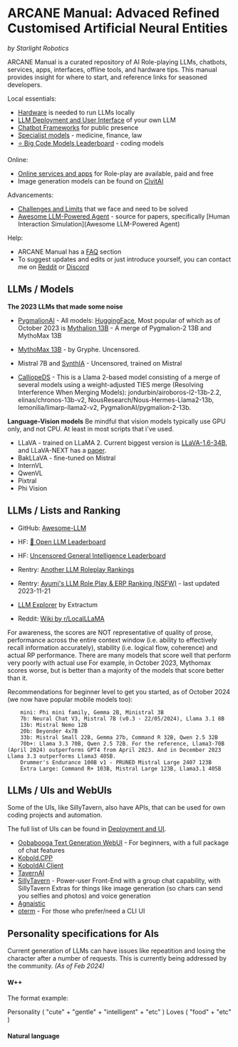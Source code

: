 # ARCANE Manual: Advaced Refined Customised Artificial Neural Entities

*by Starlight Robotics*

ARCANE Manual is a curated repository of AI Role-playing LLMs, chatbots, services, apps, interfaces, offline tools, and hardware tips. This manual provides insight for where to start, and reference links for seasoned developers.

Local essentials:
* [Hardware](hardware.md) is needed to run LLMs locally
* [LLM Deployment and User Interface](deployment-and-ui.md) of your own LLM
* [Chatbot Frameworks](chatbot-frameworks.md) for public presence
* [Specialist models](specialist-models.md) - medicine, finance, law
* [⭐ Big Code Models Leaderboard](https://huggingface.co/spaces/bigcode/bigcode-models-leaderboard) - coding models

Online:
* [Online services and apps](online-services.md) for Role-play are available, paid and free
* Image generation models can be found on [CivitAI](https://civitai.com/)

Advancements:
* [Challenges and Limits](challenges.md) that we face and need to be solved
* [Awesome LLM-Powered Agent](https://github.com/hyp1231/awesome-llm-powered-agent#human-interaction-simulation) - source for papers, specifically [Human Interaction Simulation](Awesome LLM-Powered Agent)

Help:
* ARCANE Manual has a [FAQ](faq.md) section
* To suggest updates and edits or just introduce yourself, you can contact me on [Reddit](https://www.reddit.com/r/starlightrobotics/) or [Discord](https://discord.gg/zarD7dweKz)

## LLMs / Models

**The 2023 LLMs that made some noise**

* [PygmalionAI](https://github.com/PygmalionAI) - 
All models: [HuggingFace](https://huggingface.co/PygmalionAI), Most popular of which as of October 2023 is [Mythalion 13B](https://huggingface.co/PygmalionAI/mythalion-13b) - A merge of Pygmalion-2 13B and MythoMax 13B

* [MythoMax 13B](https://huggingface.co/Gryphe/MythoMax-L2-13b) - by Gryphe. Uncensored.

* Mistral 7B and [SynthIA](https://huggingface.co/TheBloke/Synthia-7B-v1.3-GGUF) - Uncensored, trained on Mistral

* [CalliopeDS](https://huggingface.co/Doctor-Shotgun/CalliopeDS-L2-13B) - This is a Llama 2-based model consisting of a merge of several models using a weight-adjusted TIES merge (Resolving Interference When Merging Models): jondurbin/airoboros-l2-13b-2.2, elinas/chronos-13b-v2, NousResearch/Nous-Hermes-Llama2-13b, lemonilia/limarp-llama2-v2,   PygmalionAI/pygmalion-2-13b.

**Language-Vision models**
Be mindful that vision models typically use GPU only, and not CPU. At least in most scripts that i've used.

* LLaVA - trained on LLaMA 2. Current biggest version is [LLaVA-1.6-34B](https://huggingface.co/liuhaotian/llava-v1.6-34b), and LLaVA-NEXT has a [paper](https://llava-vl.github.io/blog/2024-01-30-llava-next/).
* BakLLaVA - fine-tuned on Mistral
* InternVL
* QwenVL
* Pixtral
* Phi Vision


## LLMs / Lists and Ranking

* GitHub: [Awesome-LLM](https://github.com/Hannibal046/Awesome-LLM)

* HF: [🤗 Open LLM Leaderboard](https://huggingface.co/spaces/HuggingFaceH4/open_llm_leaderboard)
* HF: [Uncensored General Intelligence Leaderboard](https://huggingface.co/spaces/DontPlanToEnd/UGI-Leaderboard)
* Rentry: [Another LLM Roleplay Rankings](https://rentry.co/ALLMRR)
* Rentry: [Ayumi's LLM Role Play & ERP Ranking (NSFW)](https://rentry.co/ayumi_erp_rating)  - last updated 2023-11-21
* [LLM Explorer](https://llm.extractum.io/) by Extractum
* Reddit: [Wiki by r/LocalLLaMA](https://www.reddit.com/r/LocalLLaMA/wiki/models/)

For awareness, the scores are NOT representative of quality of prose, performance across the entire context window (i.e. ability to effectively recall information accurately), stability (i.e. logical flow, coherence) and actual RP performance. There are many models that score well that perform very poorly with actual use 
For example, in October 2023, Mythomax scores worse, but is better than a majority of the models that score better than it.

Recommendations for beginner level to get you started, as of October 2024 (we now have popular mobile models too):
```
    mini: Phi mini family, Gemma 2B, Ministral 3B
    7b: Neural Chat V3, Mistral 7B (v0.3 - 22/05/2024), Llama 3.1 8B
    13b: Mistral Nemo 12B
    20b: Beyonder 4x7B
    33b: Mistral Small 22B, Gemma 27b, Command R 32B, Qwen 2.5 32B
    70b+: Llama 3.3 70B, Qwen 2.5 72B. For the reference, Llama3-70B (April 2024) outperforms GPT4 from April 2023. And in December 2023 Llama 3.3 outperforms Llama3 405B.
    Drummer's Endurance 100B v1 - PRUNED Mistral Large 2407 123B 
    Extra Large: Command R+ 103B, Mistral Large 123B, Llama3.1 405B
```

## LLMs / UIs and WebUIs

Some of the UIs, like SillyTavern, also have APIs, that can be used for own coding projects and automation.

The full list of UIs can be found in [Deployment and UI](deployment-and-ui.md).

- [Oobabooga Text Generation WebUI](https://github.com/oobabooga/text-generation-webui) - For beginners, with a full package of chat features
- [Kobold.CPP](https://github.com/LostRuins/koboldcpp)
- [KoboldAI Client](https://github.com/KoboldAI/KoboldAI-Client)
- [TavernAI](https://github.com/TavernAI/TavernAI)
- [SillyTavern](https://docs.sillytavern.app/) - Power-user Front-End with a group chat capability, with SillyTavern Extras for things like image generation (so chars can send you selfies and photos) and voice generation
- [Agnaistic](https://agnai.chat/)
- [oterm](https://github.com/ggozad/oterm) - For those who prefer/need a CLI UI

## Personality specifications for AIs

Current generation of LLMs can have issues like repeatition and losing the character after a number of requests. This is currently being addressed by the community. 
*(As of Feb 2024)*

#### W++
The format example:

Personality ( "cute" + "gentle" + "intelligent" + "etc" ) Loves ( "food" + "etc" ) 

#### Natural language

